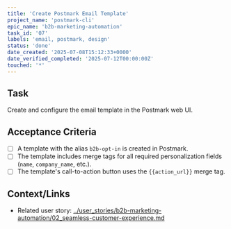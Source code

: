 ```yaml
---
title: 'Create Postmark Email Template'
project_name: 'postmark-cli'
epic_name: 'b2b-marketing-automation'
task_id: '07'
labels: 'email, postmark, design'
status: 'done'
date_created: '2025-07-08T15:12:33+0000'
date_verified_completed: '2025-07-12T00:00:00Z'
touched: '*'
---
```


## Task

Create and configure the email template in the Postmark web UI.

## Acceptance Criteria

- [ ] A template with the alias `b2b-opt-in` is created in Postmark.
- [ ] The template includes merge tags for all required personalization fields (`name`, `company_name`, etc.).
- [ ] The template's call-to-action button uses the `{{action_url}}` merge tag.

## Context/Links

- Related user story: [../user_stories/b2b-marketing-automation/02_seamless-customer-experience.md](./../user_stories/b2b-marketing-automation/02_seamless-customer-experience.md)
